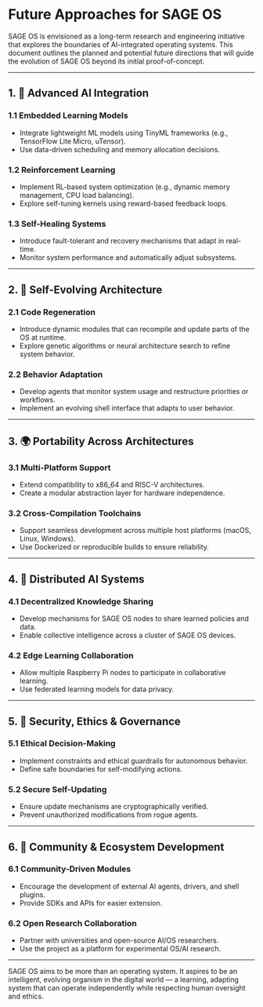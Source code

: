 # Future Approaches for SAGE OS

SAGE OS is envisioned as a long-term research and engineering initiative that explores the boundaries of AI-integrated operating systems. This document outlines the planned and potential future directions that will guide the evolution of SAGE OS beyond its initial proof-of-concept.

---

## 1. 🧠 Advanced AI Integration

### 1.1 Embedded Learning Models

* Integrate lightweight ML models using TinyML frameworks (e.g., TensorFlow Lite Micro, uTensor).
* Use data-driven scheduling and memory allocation decisions.

### 1.2 Reinforcement Learning

* Implement RL-based system optimization (e.g., dynamic memory management, CPU load balancing).
* Explore self-tuning kernels using reward-based feedback loops.

### 1.3 Self-Healing Systems

* Introduce fault-tolerant and recovery mechanisms that adapt in real-time.
* Monitor system performance and automatically adjust subsystems.

---

## 2. 🔄 Self-Evolving Architecture

### 2.1 Code Regeneration

* Introduce dynamic modules that can recompile and update parts of the OS at runtime.
* Explore genetic algorithms or neural architecture search to refine system behavior.

### 2.2 Behavior Adaptation

* Develop agents that monitor system usage and restructure priorities or workflows.
* Implement an evolving shell interface that adapts to user behavior.

---

## 3. 🌍 Portability Across Architectures

### 3.1 Multi-Platform Support

* Extend compatibility to x86\_64 and RISC-V architectures.
* Create a modular abstraction layer for hardware independence.

### 3.2 Cross-Compilation Toolchains

* Support seamless development across multiple host platforms (macOS, Linux, Windows).
* Use Dockerized or reproducible builds to ensure reliability.

---

## 4. 📡 Distributed AI Systems

### 4.1 Decentralized Knowledge Sharing

* Develop mechanisms for SAGE OS nodes to share learned policies and data.
* Enable collective intelligence across a cluster of SAGE OS devices.

### 4.2 Edge Learning Collaboration

* Allow multiple Raspberry Pi nodes to participate in collaborative learning.
* Use federated learning models for data privacy.

---

## 5. 🔐 Security, Ethics & Governance

### 5.1 Ethical Decision-Making

* Implement constraints and ethical guardrails for autonomous behavior.
* Define safe boundaries for self-modifying actions.

### 5.2 Secure Self-Updating

* Ensure update mechanisms are cryptographically verified.
* Prevent unauthorized modifications from rogue agents.

---

## 6. 👥 Community & Ecosystem Development

### 6.1 Community-Driven Modules

* Encourage the development of external AI agents, drivers, and shell plugins.
* Provide SDKs and APIs for easier extension.

### 6.2 Open Research Collaboration

* Partner with universities and open-source AI/OS researchers.
* Use the project as a platform for experimental OS/AI research.

---

SAGE OS aims to be more than an operating system. It aspires to be an intelligent, evolving organism in the digital world — a learning, adapting system that can operate independently while respecting human oversight and ethics.
